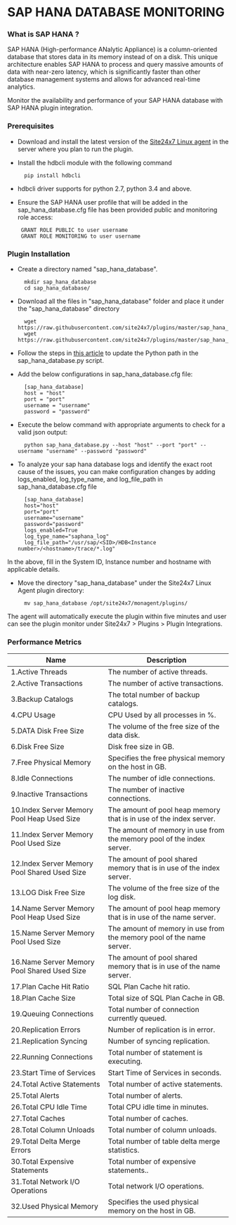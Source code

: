 # SAP HANA DATABASE MONITORING


### What is SAP HANA ?

SAP HANA (High-performance ANalytic Appliance) is a column-oriented database that stores data in its memory instead of on a disk. This unique architecture enables SAP HANA to process and query massive amounts of data with near-zero latency, which is significantly faster than other database management systems and allows for advanced real-time analytics.
	
Monitor the availability and performance of your SAP HANA database with SAP HANA plugin integration.

### Prerequisites

- Download and install the latest version of the [Site24x7 Linux agent](https://www.site24x7.com/app/client#/admin/inventory/add-monitor) in the server where you plan to run the plugin.

- Install the hdbcli module with the following command

		pip install hdbcli
		
- hdbcli driver supports for python 2.7, python 3.4 and above.
		
-  Ensure the SAP HANA user profile that will be added in the sap_hana_database.cfg file has been provided public and monitoring role access:

		GRANT ROLE PUBLIC to user username
		GRANT ROLE MONITORING to user username

### Plugin Installation

- Create a directory named "sap_hana_database".
		
		mkdir sap_hana_database
  		cd sap_hana_database/
  
- Download all the files in "sap_hana_database" folder and place it under the "sap_hana_database" directory

		wget https://raw.githubusercontent.com/site24x7/plugins/master/sap_hana_database/sap_hana_database.py
		wget https://raw.githubusercontent.com/site24x7/plugins/master/sap_hana_database/sap_hana_database.cfg

- Follow the steps in [this article](https://support.site24x7.com/portal/en/kb/articles/updating-python-path-in-a-plugin-script-for-linux-servers) to update the Python path in the sap_hana_database.py script.
	
- Add the below configurations in sap_hana_database.cfg file:

		[sap_hana_database]
		host = "host"
		port = "port"
		username = "username"
		password = "password"

- Execute the below command with appropriate arguments to check for a valid json output:  

		python sap_hana_database.py --host "host" --port "port" --username "username" --password "password"
		
- To analyze your sap hana database logs and identify the exact root cause of the issues, you can make configuration changes by adding logs_enabled, log_type_name, and log_file_path in sap_hana_database.cfg file

		[sap_hana_database]
		host="host"
		port="port"
		username="username"
		password="password"
		logs_enabled=True
		log_type_name="saphana_log"
		log_file_path="/usr/sap/<SID>/HDB<Instance number>/<hostname>/trace/*.log"
		
 In the above, fill in the System ID, Instance number and hostname with applicable details.
 
- Move the directory "sap_hana_database" under the Site24x7 Linux Agent plugin directory: 

		mv sap_hana_database /opt/site24x7/monagent/plugins/
 
The agent will automatically execute the plugin within five minutes and user can see the plugin monitor under Site24x7 > Plugins > Plugin Integrations.
		
### Performance Metrics
Name		            			| 	Description
---         		   			|  	 ---
1.Active Threads 				| 	The number of active threads.
2.Active Transactions 				|	The number of active transactions.
3.Backup Catalogs 				|	The total number of backup catalogs.
4.CPU Usage 					|	CPU Used by all processes in %.
5.DATA Disk Free Size 				|	The volume of the free size of the data disk.
6.Disk Free Size 				|	Disk free size in GB.
7.Free Physical Memory 				|	Specifies the free physical memory on the host in GB.
8.Idle Connections 				|	The number of idle connections.
9.Inactive Transactions 			|	The number of inactive connections.
10.Index Server Memory Pool Heap Used Size 	| 	The amount of pool heap memory that is in use of the index server.
11.Index Server Memory Pool Used Size 		|	The amount of memory in use from the memory pool of the index server.
12.Index Server Memory Pool Shared Used Size 	|	The amount of pool shared memory that is in use of the index server.
13.LOG Disk Free Size 				|	The volume of the free size of the log disk.
14.Name Server Memory Pool Heap Used Size 	|	The amount of pool heap memory that is in use of the name server.
15.Name Server Memory Pool Used Size 		|	The amount of memory in use from the memory pool of the name server.
16.Name Server Memory Pool Shared Used Size  	|	The amount of pool shared memory that is in use of the name server.
17.Plan Cache Hit Ratio 			|	SQL Plan Cache hit ratio.
18.Plan Cache Size 				|	Total size of SQL Plan Cache in GB.
19.Queuing Connections 				|	Total number of connection currently queued.
20.Replication Errors 				|	Number of replication is in error.
21.Replication Syncing 				|	Number of syncing replication.
22.Running Connections 				|	Total number of statement is executing.
23.Start Time of Services 			|	Start Time of Services in seconds.
24.Total Active Statements 			|	Total number of active statements.
25.Total Alerts 				|	Total number of alerts.
26.Total CPU Idle Time 				|	Total CPU idle time in minutes.
27.Total Caches 				|	Total number of caches.
28.Total Column Unloads 			|	Total number of column unloads.
29.Total Delta Merge Errors 			|	Total number of table delta merge statistics.
30.Total Expensive Statements 			|	Total number of expensive statements..
31.Total Network I/O Operations 		|	Total network I/O operations.
32.Used Physical Memory 			|	Specifies the used physical memory on the host in GB.
		
